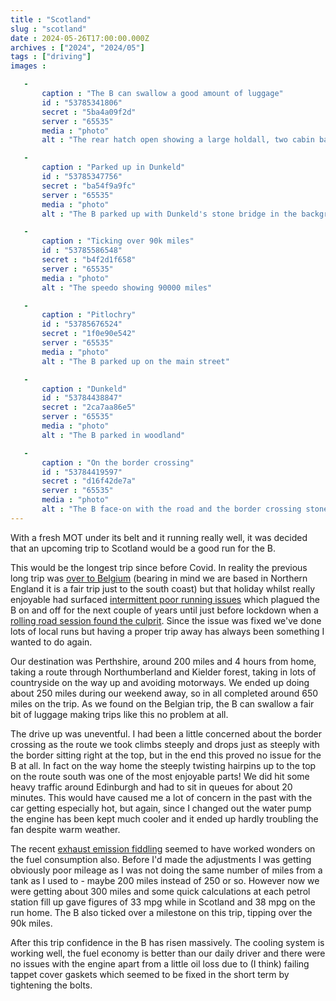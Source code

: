 ```yaml
---
title : "Scotland"
slug : "scotland"
date : 2024-05-26T17:00:00.000Z
archives : ["2024", "2024/05"]
tags : ["driving"]
images :

   -
       caption : "The B can swallow a good amount of luggage"
       id : "53785341806"
       secret : "5ba4a09f2d"
       server : "65535"
       media : "photo"
       alt : "The rear hatch open showing a large holdall, two cabin bags and two rucksacks with room to spare"

   -
       caption : "Parked up in Dunkeld"
       id : "53785347756"
       secret : "ba54f9a9fc"
       server : "65535"
       media : "photo"
       alt : "The B parked up with Dunkeld's stone bridge in the background"

   -
       caption : "Ticking over 90k miles"
       id : "53785586548"
       secret : "b4f2d1f658"
       server : "65535"
       media : "photo"
       alt : "The speedo showing 90000 miles"

   -
       caption : "Pitlochry"
       id : "53785676524"
       secret : "1f0e90e542"
       server : "65535"
       media : "photo"
       alt : "The B parked up on the main street"

   -
       caption : "Dunkeld"
       id : "53784438847"
       secret : "2ca7aa86e5"
       server : "65535"
       media : "photo"
       alt : "The B parked in woodland"

   -
       caption : "On the border crossing"
       id : "53784419597"
       secret : "d16f42de7a"
       server : "65535"
       media : "photo"
       alt : "The B face-on with the road and the border crossing stone behind. The stone is inscribed with the word Scotland"
---
```


With a fresh MOT under its belt and it running really well, it was decided that an upcoming trip to Scotland would be a good run for the B.

This would be the longest trip since before Covid. In reality the previous long trip was [over to Belgium](/posts/tintin-and-waterloo/) (bearing in mind we are based in Northern England it is a fair trip just to the south coast) but that holiday whilst really enjoyable had surfaced [intermittent poor running issues](/posts/rough-running/) which plagued the B on and off for the next couple of years until just before lockdown when a [rolling road session found the culprit](/posts/rolling-road-session/). Since the issue was fixed we've done lots of local runs but having a proper trip away has always been something I wanted to do again.

Our destination was Perthshire, around 200 miles and 4 hours from home, taking a route through Northumberland and Kielder forest, taking in lots of countryside on the way up and avoiding motorways. We ended up doing about 250 miles during our weekend away, so in all completed around 650 miles on the trip. As we found on the Belgian trip, the B can swallow a fair bit of luggage making trips like this no problem at all.

The drive up was uneventful. I had been a little concerned about the border crossing as the route we took climbs steeply and drops just as steeply with the border sitting right at the top, but in the end this proved no issue for the B at all. In fact on the way home the steeply twisting hairpins up to the top on the route south was one of the most enjoyable parts! We did hit some heavy traffic around Edinburgh and had to sit in queues for about 20 minutes. This would have caused me a lot of concern in the past with the car getting especially hot, but again, since I changed out the water pump the engine has been kept much cooler and it ended up hardly troubling the fan despite warm weather.

The recent [exhaust emission fiddling](/posts/exhaust-gas-analysis/) seemed to have worked wonders on the fuel consumption also. Before I'd made the adjustments I was getting obviously poor mileage as I was not doing the same number of miles from a tank as I used to - maybe 200 miles instead of 250 or so. However now we were getting about 300 miles and some quick calculations at each petrol station fill up gave figures of 33 mpg while in Scotland and 38 mpg on the run home. The B also ticked over a milestone on this trip, tipping over the 90k miles.

After this trip confidence in the B has risen massively. The cooling system is working well, the fuel economy is better than our daily driver and there were no issues with the engine apart from a little oil loss due to (I think) failing tappet cover gaskets which seemed to be fixed in the short term by tightening the bolts.